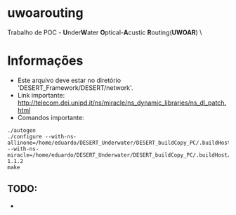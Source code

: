 # uwoarouting
Trabalho de POC - **U**nder**W**ater **O**ptical-**A**custic **R**outing(**UWOAR**) \
# Informações
- Este arquivo deve estar no diretório 'DESERT_Framework/DESERT/network'.
- Link importante: http://telecom.dei.unipd.it/ns/miracle/ns_dynamic_libraries/ns_dl_patch.html
- Comandos importante:
```
./autogen
./configure --with-ns-allinone=/home/eduardo/DESERT_Underwater/DESERT_buildCopy_PC/.buildHost --with-ns-miracle=/home/eduardo/DESERT_Underwater/DESERT_buildCopy_PC/.buildHost/nsmiracle-1.1.2
make
```

## TODO:
* 
